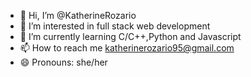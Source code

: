 - 👋 Hi, I’m @KatherineRozario
- 👀 I’m interested in full stack web development 
- 🌱 I’m currently learning C/C++,Python and Javascript
- 📫 How to reach me katherinerozario95@gmail.com
- 😄 Pronouns: she/her
<!---
KatherineRozario/KatherineRozario is a ✨ special ✨ repository because its `README.md` (this file) appears on your GitHub profile.
You can click the Preview link to take a look at your changes.
--->
